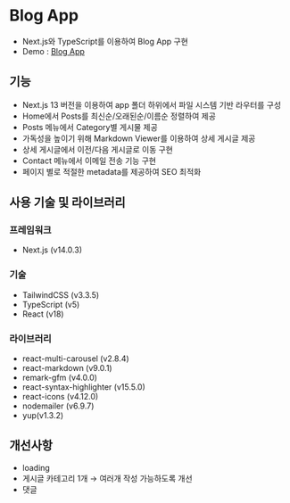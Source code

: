 # Blog App

- Next.js와 TypeScript를 이용하여 Blog App 구현
- Demo : [Blog App](https://blog-app-lani.vercel.app/)

## 기능

- Next.js 13 버전을 이용하여 app 폴더 하위에서 파일 시스템 기반 라우터를 구성
- Home에서 Posts를 최신순/오래된순/이름순 정렬하여 제공
- Posts 메뉴에서 Category별 게시물 제공
- 가독성을 높이기 위해 Markdown Viewer를 이용하여 상세 게시글 제공
- 상세 게시글에서 이전/다음 게시글로 이동 구현
- Contact 메뉴에서 이메일 전송 기능 구현
- 페이지 별로 적절한 metadata를 제공하여 SEO 최적화

## 사용 기술 및 라이브러리

### 프레임워크

- Next.js (v14.0.3)

### 기술

- TailwindCSS (v3.3.5)
- TypeScript (v5)
- React (v18)

### 라이브러리

- react-multi-carousel (v2.8.4)
- react-markdown (v9.0.1)
- remark-gfm (v4.0.0)
- react-syntax-highlighter (v15.5.0)
- react-icons (v4.12.0)
- nodemailer (v6.9.7)
- yup(v1.3.2)

## 개선사항

- loading
- 게시글 카테고리 1개 → 여러개 작성 가능하도록 개선
- 댓글
